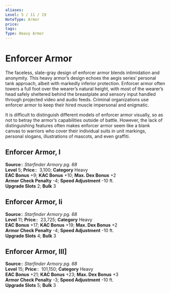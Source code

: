 ```yaml
---
aliases: 
Level: 5 / 11 / 19
NoteType: Armor
price: 
tags: 
Type: Heavy Armor
---
```


# Enforcer Armor

The faceless, slate-gray design of enforcer armor blends intimidation and anonymity. This heavy armor’s design echoes the aegis series’ personal tank approach, albeit with markedly inferior protection. Enforcer armor often towers a full foot over the wearer’s natural height, with most of the wearer’s head safely sheltered behind the breastplate and sensory input handled through projected video and audio feeds. Criminal organizations use enforcer armor to keep their hired muscle impersonal and enigmatic.  
  
It is difficult to distinguish different models of enforcer armor visually, so as not to betray the armor’s capabilities outside of battle. However, the lack of distinguishing features often makes enforcer armor seem like a blank canvas to warriors who cover their individual suits in unit markings, personal slogans, illustrations of mascots, and even graffiti.  

## Enforcer Armor, I

**Source**:: _Starfinder Armory pg. 68_  
**Level** 5;
**Price**::  3,100; **Category** Heavy  
**EAC Bonus** +9; **KAC Bonus** +10; **Max. Dex Bonus** +2  
**Armor Check Penalty** -4; **Speed Adjustment** -10 ft.  
**Upgrade Slots** 2; **Bulk** 3

## Enforcer Armor, Ii

**Source**:: _Starfinder Armory pg. 68_  
**Level** 11;
**Price**::  23,725; **Category** Heavy  
**EAC Bonus** +17; **KAC Bonus** +19; **Max. Dex Bonus** +2  
**Armor Check Penalty** -4; **Speed Adjustment** -10 ft.  
**Upgrade Slots** 4; **Bulk** 3

## Enforcer Armor, III]

**Source**:: _Starfinder Armory pg. 68_  
**Level** 15;
**Price**::  101,150; **Category** Heavy  
**EAC Bonus** +21; **KAC Bonus** +23; **Max. Dex Bonus** +3  
**Armor Check Penalty** -3; **Speed Adjustment** -10 ft.  
**Upgrade Slots** 5; **Bulk** 3
